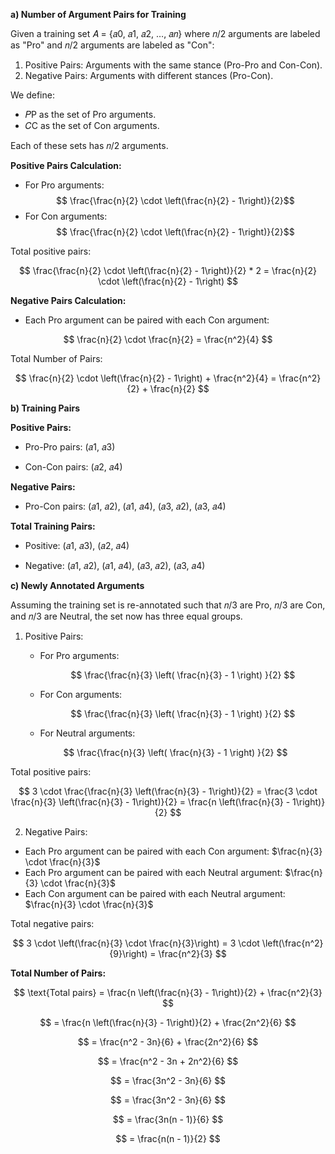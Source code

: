 **a) Number of Argument Pairs for Training**

Given a training set 𝐴 = {𝑎0, 𝑎1, 𝑎2, …, 𝑎𝑛} where 𝑛/2 arguments are labeled as "Pro" and 𝑛/2 arguments are labeled as "Con":

1. Positive Pairs: Arguments with the same stance (Pro-Pro and Con-Con).
2. Negative Pairs: Arguments with different stances (Pro-Con).

We define:

- 𝑃P as the set of Pro arguments.
- 𝐶C as the set of Con arguments.

Each of these sets has 𝑛/2 arguments.

**Positive Pairs Calculation:**

- For Pro arguments: $$ \frac{\frac{n}{2} \cdot \left(\frac{n}{2} - 1\right)}{2}$$
- For Con arguments: $$ \frac{\frac{n}{2} \cdot \left(\frac{n}{2} - 1\right)}{2}$$

Total positive pairs:

$$
\frac{\frac{n}{2} \cdot \left(\frac{n}{2} - 1\right)}{2} * 2 = \frac{n}{2} \cdot \left(\frac{n}{2} - 1\right)
$$

**Negative Pairs Calculation:**

- Each Pro argument can be paired with each Con argument:

$$
\frac{n}{2} \cdot \frac{n}{2} = \frac{n^2}{4}
$$

Total Number of Pairs:

$$
\frac{n}{2} \cdot \left(\frac{n}{2} - 1\right) + \frac{n^2}{4} = \frac{n^2}{2} + \frac{n}{2}
$$

**b) Training Pairs**

**Positive Pairs:**

- Pro-Pro pairs:
  (𝑎1, 𝑎3)

- Con-Con pairs:
  (𝑎2, 𝑎4)

**Negative Pairs:**

- Pro-Con pairs:
  (𝑎1, 𝑎2),
  (𝑎1, 𝑎4),
  (𝑎3, 𝑎2),
  (𝑎3, 𝑎4)

**Total Training Pairs:**

- Positive:
  (𝑎1, 𝑎3),
  (𝑎2, 𝑎4)

- Negative:
  (𝑎1, 𝑎2),
  (𝑎1, 𝑎4),
  (𝑎3, 𝑎2),
  (𝑎3, 𝑎4)

**c) Newly Annotated Arguments**

Assuming the training set is re-annotated such that 𝑛/3 are Pro, 𝑛/3 are Con, and 𝑛/3 are Neutral, the set now has three equal groups.

1. Positive Pairs:

   - For Pro arguments:

     $$
     \frac{\frac{n}{3} \left( \frac{n}{3} - 1 \right) }{2}
     $$

   - For Con arguments:

     $$
     \frac{\frac{n}{3} \left( \frac{n}{3} - 1 \right) }{2}
     $$

   - For Neutral arguments:

   $$
   \frac{\frac{n}{3} \left( \frac{n}{3} - 1 \right) }{2}
   $$

Total positive pairs:

$$
3 \cdot \frac{\frac{n}{3} \left(\frac{n}{3} - 1\right)}{2} = \frac{3 \cdot \frac{n}{3} \left(\frac{n}{3} - 1\right)}{2} = \frac{n \left(\frac{n}{3} - 1\right)}{2}
$$

2. Negative Pairs:

- Each Pro argument can be paired with each Con argument: $\frac{n}{3} \cdot \frac{n}{3}$
- Each Pro argument can be paired with each Neutral argument: $\frac{n}{3} \cdot \frac{n}{3}$
- Each Con argument can be paired with each Neutral argument: $\frac{n}{3} \cdot \frac{n}{3}$

Total negative pairs:

$$
3 \cdot \left(\frac{n}{3} \cdot \frac{n}{3}\right) = 3 \cdot \left(\frac{n^2}{9}\right) = \frac{n^2}{3}
$$

**Total Number of Pairs:**

$$
\text{Total pairs} = \frac{n \left(\frac{n}{3} - 1\right)}{2} + \frac{n^2}{3}
$$

$$
= \frac{n \left(\frac{n}{3} - 1\right)}{2} + \frac{2n^2}{6}
$$

$$
= \frac{n^2 - 3n}{6} + \frac{2n^2}{6}
$$

$$
= \frac{n^2 - 3n + 2n^2}{6}
$$

$$
= \frac{3n^2 - 3n}{6}
$$

$$
= \frac{3n^2 - 3n}{6}
$$

$$
= \frac{3n(n - 1)}{6}
$$

$$
= \frac{n(n - 1)}{2}
$$
